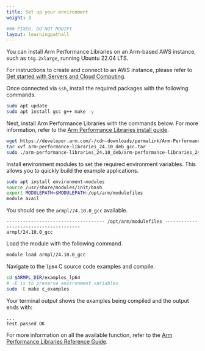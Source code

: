 ```yaml
---
title: Set up your environment
weight: 3

### FIXED, DO NOT MODIFY
layout: learningpathall
---
```


You can install Arm Performance Libraries on an Arm-based AWS instance, such as `t4g.2xlarge`, running Ubuntu 22.04 LTS. 

For instructions to create and connect to an AWS instance, please refer to [Get started with Servers and Cloud Computing](/learning-paths/servers-and-cloud-computing/intro/). 

Once connected via `ssh`, install the required packages with the following commands. 

```bash
sudo apt update
sudo apt install gcc g++ make -y
```

Next, install Arm Performance Libraries with the commands below. For more information, refer to the [Arm Performance Libraries install guide](/install-guides/armpl/). 

```bash
wget https://developer.arm.com/-/cdn-downloads/permalink/Arm-Performance-Libraries/Version_24.10/arm-performance-libraries_24.10_deb_gcc.tar
tar xvf arm-performance-libraries_24.10_deb_gcc.tar
sudo ./arm-performance-libraries_24.10_deb/arm-performance-libraries_24.10_deb.sh --accept
```

Install environment modules to set the required environment variables. This allows you to quickly build the example applications. 

```bash
sudo apt install environment-modules
source /usr/share/modules/init/bash
export MODULEPATH=$MODULEPATH:/opt/arm/modulefiles
module avail
```

You should see the `armpl/24.10.0_gcc` available. 

```output
------------------------------------ /opt/arm/modulefiles ---------------------------------------
armpl/24.10.0_gcc  
```

Load the module with the following command. 

```bash
module load armpl/24.10.0_gcc
```

Navigate to the `lp64` C source code examples and compile. 

```bash
cd $ARMPL_DIR/examples_lp64
# -E is to preserve environment variables
sudo -E make c_examples 
```

Your terminal output shows the examples being compiled and the output ends with: 

```output
...
Test passed OK
```

For more information on all the available function, refer to the [Arm Performance Libraries Reference Guide](https://developer.arm.com/documentation/101004/latest/).


